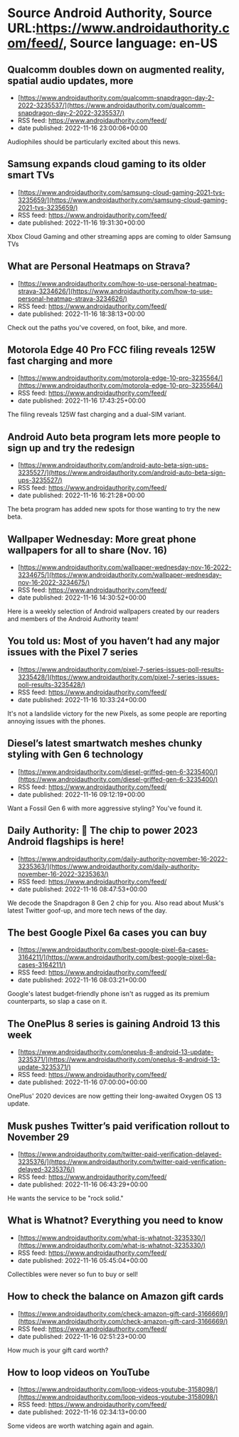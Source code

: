 # Source Android Authority, Source URL:https://www.androidauthority.com/feed/, Source language: en-US

## Qualcomm doubles down on augmented reality, spatial audio updates, more
 - [https://www.androidauthority.com/qualcomm-snapdragon-day-2-2022-3235537/](https://www.androidauthority.com/qualcomm-snapdragon-day-2-2022-3235537/)
 - RSS feed: https://www.androidauthority.com/feed/
 - date published: 2022-11-16 23:00:06+00:00

Audiophiles should be particularly excited about this news.

## Samsung expands cloud gaming to its older smart TVs
 - [https://www.androidauthority.com/samsung-cloud-gaming-2021-tvs-3235659/](https://www.androidauthority.com/samsung-cloud-gaming-2021-tvs-3235659/)
 - RSS feed: https://www.androidauthority.com/feed/
 - date published: 2022-11-16 19:31:30+00:00

Xbox Cloud Gaming and other streaming apps are coming to older Samsung TVs

## What are Personal Heatmaps on Strava?
 - [https://www.androidauthority.com/how-to-use-personal-heatmap-strava-3234626/](https://www.androidauthority.com/how-to-use-personal-heatmap-strava-3234626/)
 - RSS feed: https://www.androidauthority.com/feed/
 - date published: 2022-11-16 18:38:13+00:00

Check out the paths you've covered, on foot, bike, and more.

## Motorola Edge 40 Pro FCC filing reveals 125W fast charging and more
 - [https://www.androidauthority.com/motorola-edge-10-pro-3235564/](https://www.androidauthority.com/motorola-edge-10-pro-3235564/)
 - RSS feed: https://www.androidauthority.com/feed/
 - date published: 2022-11-16 17:43:25+00:00

The filing reveals 125W fast charging and a dual-SIM variant.

## Android Auto beta program lets more people to sign up and try the redesign
 - [https://www.androidauthority.com/android-auto-beta-sign-ups-3235527/](https://www.androidauthority.com/android-auto-beta-sign-ups-3235527/)
 - RSS feed: https://www.androidauthority.com/feed/
 - date published: 2022-11-16 16:21:28+00:00

The beta program has added new spots for those wanting to try the new beta.

## Wallpaper Wednesday: More great phone wallpapers for all to share (Nov. 16)
 - [https://www.androidauthority.com/wallpaper-wednesday-nov-16-2022-3234675/](https://www.androidauthority.com/wallpaper-wednesday-nov-16-2022-3234675/)
 - RSS feed: https://www.androidauthority.com/feed/
 - date published: 2022-11-16 14:30:52+00:00

Here is a weekly selection of Android wallpapers created by our readers and members of the Android Authority team!

## You told us: Most of you haven’t had any major issues with the Pixel 7 series
 - [https://www.androidauthority.com/pixel-7-series-issues-poll-results-3235428/](https://www.androidauthority.com/pixel-7-series-issues-poll-results-3235428/)
 - RSS feed: https://www.androidauthority.com/feed/
 - date published: 2022-11-16 10:33:24+00:00

It's not a landslide victory for the new Pixels, as some people are reporting annoying issues with the phones.

## Diesel’s latest smartwatch meshes chunky styling with Gen 6 technology
 - [https://www.androidauthority.com/diesel-griffed-gen-6-3235400/](https://www.androidauthority.com/diesel-griffed-gen-6-3235400/)
 - RSS feed: https://www.androidauthority.com/feed/
 - date published: 2022-11-16 09:12:19+00:00

Want a Fossil Gen 6 with more aggressive styling? You've found it.

## Daily Authority: 🐉 The chip to power 2023 Android flagships is here!
 - [https://www.androidauthority.com/daily-authority-november-16-2022-3235363/](https://www.androidauthority.com/daily-authority-november-16-2022-3235363/)
 - RSS feed: https://www.androidauthority.com/feed/
 - date published: 2022-11-16 08:47:53+00:00

We decode the Snapdragon 8 Gen 2 chip for you. Also read about Musk's latest Twitter goof-up, and more tech news of the day.

## The best Google Pixel 6a cases you can buy
 - [https://www.androidauthority.com/best-google-pixel-6a-cases-3164211/](https://www.androidauthority.com/best-google-pixel-6a-cases-3164211/)
 - RSS feed: https://www.androidauthority.com/feed/
 - date published: 2022-11-16 08:03:21+00:00

Google's latest budget-friendly phone isn't as rugged as its premium counterparts, so slap a case on it.

## The OnePlus 8 series is gaining Android 13 this week
 - [https://www.androidauthority.com/oneplus-8-android-13-update-3235371/](https://www.androidauthority.com/oneplus-8-android-13-update-3235371/)
 - RSS feed: https://www.androidauthority.com/feed/
 - date published: 2022-11-16 07:00:00+00:00

OnePlus' 2020 devices are now getting their long-awaited Oxygen OS 13 update.

## Musk pushes Twitter’s paid verification rollout to November 29
 - [https://www.androidauthority.com/twitter-paid-verification-delayed-3235376/](https://www.androidauthority.com/twitter-paid-verification-delayed-3235376/)
 - RSS feed: https://www.androidauthority.com/feed/
 - date published: 2022-11-16 06:43:29+00:00

He wants the service to be "rock solid."

## What is Whatnot? Everything you need to know
 - [https://www.androidauthority.com/what-is-whatnot-3235330/](https://www.androidauthority.com/what-is-whatnot-3235330/)
 - RSS feed: https://www.androidauthority.com/feed/
 - date published: 2022-11-16 05:45:04+00:00

Collectibles were never so fun to buy or sell!

## How to check the balance on Amazon gift cards
 - [https://www.androidauthority.com/check-amazon-gift-card-3166669/](https://www.androidauthority.com/check-amazon-gift-card-3166669/)
 - RSS feed: https://www.androidauthority.com/feed/
 - date published: 2022-11-16 02:51:23+00:00

How much is your gift card worth?

## How to loop videos on YouTube
 - [https://www.androidauthority.com/loop-videos-youtube-3158098/](https://www.androidauthority.com/loop-videos-youtube-3158098/)
 - RSS feed: https://www.androidauthority.com/feed/
 - date published: 2022-11-16 02:34:13+00:00

Some videos are worth watching again and again.
